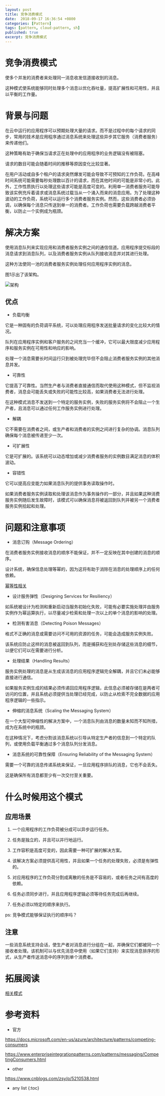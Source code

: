 ```yaml
---
layout: post
title: 竞争消费模式
date:  2018-09-17 16:36:54 +0800
categories: [Pattern]
tags: [pattern, cloud-pattern, sh]
published: true
excerpt: 竞争消费模式
---
```


# 竞争消费模式

使多个并发的消费者来处理同一消息收发信道接收到的消息。

这种模式使系统能够同时处理多个消息以优化吞吐量，提高扩展性和可用性，并且以平衡的工作量。

# 背景与问题

在云中运行的应用程序可以预期处理大量的请求。而不是过程中的每个请求的同步，常用的技术是应用程序通过消息系统来处理这些异步其它服务（消费者服务）来传递他们。

这种策略有助于确保当请求正在处理中的应用程序的业务逻辑没有被阻塞。

请求的数目可能会随着时间的推移等原因变化比较显著。

在用户活动或自多个租户的请求突然爆发可能会导致不可预知的工作负荷。在高峰时间系统可能需要每秒处理数以百计的请求，而在其他时间的可能是非常小的。此外，工作性质执行以处理这些请求可能是高度可变的。利用单一消费者服务可能导致该实例充斥着请求或消息系统过载当从一个涌入而来的消息应用。为了处理这种波动的工作负荷，系统可以运行多个消费者服务实例。然而，这些消费者必须协调，以确保每个消息只传送到单一的消费者。工作负荷也需要负载跨越消费者平衡，以防止一个实例成为瓶颈。

# 解决方案

使用消息队列来实现应用和消费者服务实例之间的通信信道。应用程序提交标段的消息请求到消息队列，以及消费者服务实例从队列接收消息并对其进行处理。

这种方法使同一池的消费者服务实例处理任何应用程序实例的消息。

图1示出了该架构。

![架构](https://docs.microsoft.com/en-us/azure/architecture/patterns/_images/competing-consumers-diagram.png)

## 优点

- 负载均衡

它是一种固有的负荷调平系统，可以处理应用程序发送批量请求的变化比较大的情况。

队列在应用程序实例和客户服务的之间充当一个缓冲，它可以最大限度减少应用程序和服务实例在可用性和响应的影响。

处理一个消息需要长时间运行只到被处理完毕但不会阻止消费者服务实例的其他消息并发。

- 可靠性

它提高了可靠性。当然生产者与消费者直接通信而取代使用这种模式，但不监视消费者，消息会可能丢失或失败的可能性比较高，如果消费者无法进行处理。

在这种模式消息不发送到一个特定的服务实例，失败的服务实例将不会阻止一个生产者，且消息可以通过任何工作服务实例进行处理。

- 解耦

它不需要在消费者之间，或生产者和消费者的实例之间进行复杂的协调。消息队列确保每个消息被传递至少一次。

- 可扩展性

它是可扩展的。该系统可以动态增加或减少消费者服务的实例数目满足消息的体积波动。

- 容错性

它可以提高应变能力如果消息队列的提供事务读取操作时。

如果消费者服务实例读取和处理该消息作为事务操作的一部分，并且如果这种消费服务实例随后发生故障时，该模式可以确保消息将被返回到队列并被另一个消费者服务实例拾起和处理。

# 问题和注意事项

- 消息订购（Message Ordering）

在消费者服务实例接收消息的顺序不能保证，并不一定反映在其中创建的消息的顺序。

设计系统，确保信息处理等幂的，因为这将有助于消除在消息的处理顺序上的任何依赖。

[幂等性相关](https://houbb.github.io/2018/09/02/idempotency-patterns)

- 设计服务弹性（Designing Services for Resiliency）

如系统被设计为检测和重新启动当服务初始化失败，可能有必要实施处理并由服务实例作为幂运算执行，以尽量减少检索和处理一次以上的单个消息的影响的处理。

- 检测有害消息（Detecting Poison Messages）

格式不正确的消息或需要访问不可用的资源的任务，可能会造成服务实例失败。

该系统应防止这样的消息被返回到队列，而是捕获和在别处存储这些消息的细节，以便它们可以在需要进行分析。

- 处理结果（Handling Results）

服务实例处理的消息是从生成该消息的应用程序逻辑完全解耦，并且它们未必能够直接进行通信。

如果服务实例生成的结果必须传递回应用程序逻辑，此信息必须被存储在是两者可访问的位置，并且系统必须提供当处理已经完成，以防止从检索不完全数据的应用程序逻辑的一些指示。

- 伸缩的消息系统（Scaling the Messaging System）

在一个大型可伸缩性的解决方案中，一个消息队列由消息的数量未知而不知所措，成为在系统中的瓶颈。

在这种情况下，考虑分割该消息系统以引导从特定生产者的信息到一个特定的队列，或使用负载平衡通过多个消息队列分发消息。

- 消息系统的可靠性保障（Ensuring Reliability of the Messaging System）

需要一个可靠的消息传递系统来保证，一旦应用程序排队的消息，它也不会丢失。

这是确保所有消息都至少有一次交付至关重要。

# 什么时候用这个模式

## 应用场景

1. 一个应用程序的工作负荷被分成可以异步运行任务。

2. 任务是独立的，并且可以并行地运行。

3. 工作容积是高度可变的，因此需要一种可扩展的解决方案。

4. 该解决方案必须提供高可用性，并且如果一个任务的处理失败，必须是有弹性的。

5. 对应用程序的工作负荷分割成离散的任务是不容易的，或者任务之间有高度的依赖。

6. 任务必须同步进行，并且应用程序逻辑必须等待任务完成后再继续。

7. 任务必须以特定的顺序来执行。

ps: 竞争模式能够保证执行的顺序吗？

## 注意

一些消息系统支持会话，使生产者对消息进行分组在一起，并确保它们都被同一个接收者处理。该机制可以与优先消息中使用（如果它们支持）来实现消息排序的形式，从生产者传送消息中的序列到单个消费者。

# 拓展阅读

[相关模式](https://docs.microsoft.com/en-us/azure/architecture/patterns/competing-consumers#related-patterns-and-guidance)

# 参考资料

- 官方

https://docs.microsoft.com/en-us/azure/architecture/patterns/competing-consumers

https://www.enterpriseintegrationpatterns.com/patterns/messaging/CompetingConsumers.html

- other

https://www.cnblogs.com/zsy/p/5210538.html

* any list
{:toc}